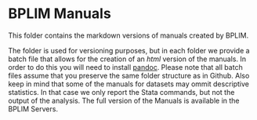 # BPLIM Manuals

This folder contains the markdown versions of manuals created by BPLIM.

The folder is used for versioning purposes, but in each folder we provide a batch file that allows for the creation of an *html* version of the manuals. In order to do this you will need to install <a href="https://pandoc.org/installing.html">pandoc</a>. 
Please note that all batch files assume that you preserve the same folder structure as in Github. Also keep in mind that some of the manuals for datasets may ommit descriptive statistics. In that case we only report the Stata commands, but not the output of the analysis. The full version of the Manuals is available in the BPLIM Servers.
